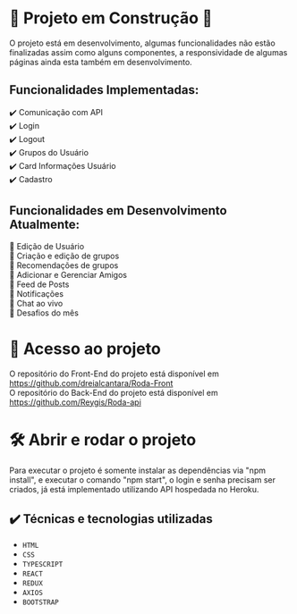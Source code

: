 
# :construction: Projeto em Construção :construction:

O projeto está em desenvolvimento, algumas funcionalidades não estão finalizadas assim como alguns componentes, a responsividade de algumas páginas ainda esta também em desenvolvimento. 

## Funcionalidades Implementadas:

✔️ Comunicação com API <br>
✔️ Login <br>
✔️ Logout <br>
✔️ Grupos do Usuário<br>
✔️ Card Informações Usuário<br>
✔️ Cadastro

## Funcionalidades em Desenvolvimento Atualmente:

:construction: Edição de Usuário <br>
:construction: Criação e edição de grupos <br>
:construction: Recomendações de grupos <br>
:construction: Adicionar e Gerenciar Amigos <br>
:construction: Feed de Posts <br>
:construction: Notificações <br>
:construction: Chat ao vivo <br>
:construction: Desafios do mês <br>









# 📁 Acesso ao projeto

O repositório do Front-End do projeto está disponível em https://github.com/dreialcantara/Roda-Front <br>
O repositório do Back-End do projeto está disponível em https://github.com/Reygis/Roda-api <br>


# 🛠️ Abrir e rodar o projeto

Para executar o projeto é somente instalar as dependências via "npm install", e executar o comando "npm start", o login e senha precisam ser criados, já está implementado utilizando API hospedada no Heroku.
## ✔️ Técnicas e tecnologias utilizadas

- ``HTML``
- ``CSS``
- ``TYPESCRIPT``
- ``REACT``
- ``REDUX``
- ``AXIOS``
- ``BOOTSTRAP``











